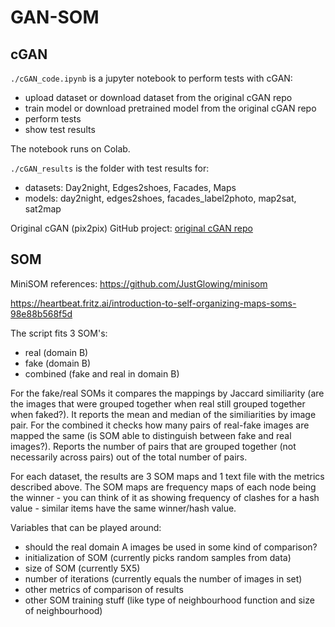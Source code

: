 # GAN-SOM

## cGAN
`./cGAN_code.ipynb` is a jupyter notebook to perform tests with cGAN:
- upload dataset or download dataset from the original cGAN repo
- train model or download pretrained model from the original cGAN repo
- perform tests
- show test results 

The notebook runs on Colab.

`./cGAN_results` is the folder with test results for:
- datasets: Day2night, Edges2shoes, Facades, Maps
- models: day2night, edges2shoes, facades_label2photo, map2sat, sat2map

Original cGAN (pix2pix) GitHub project: [original cGAN repo](https://github.com/junyanz/pytorch-CycleGAN-and-pix2pix)

## SOM

MiniSOM references:
https://github.com/JustGlowing/minisom

https://heartbeat.fritz.ai/introduction-to-self-organizing-maps-soms-98e88b568f5d

The script fits 3 SOM's:
- real (domain B)
- fake (domain B)
- combined (fake and real in domain B)

For the fake/real SOMs it compares the mappings by Jaccard similiarity (are the images that were grouped together when real still grouped together when faked?). It reports the mean and median of the similiarities by image pair.
For the combined it checks how many pairs of real-fake images are mapped the same (is SOM able to distinguish between fake and real images?). Reports the number of pairs that are grouped together (not necessarily across pairs) out of the total number of pairs. 

For each dataset, the results are 3 SOM maps and 1 text file with the metrics described above. The SOM maps are frequency maps of each 
node being the winner - you can think of it as showing frequency of clashes for a hash value - similar items have the same winner/hash value. 

Variables that can be played around:
- should the real domain A images be used in some kind of comparison?
- initialization of SOM (currently picks random samples from data)
- size of SOM (currently 5X5)
- number of iterations (currently equals the number of images in set)
- other metrics of comparison of results
- other SOM training stuff (like type of neighbourhood function and size of neighbourhood)
